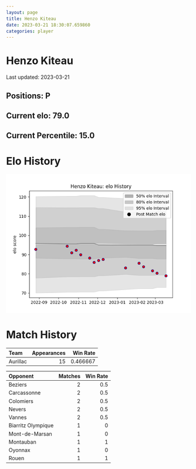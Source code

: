 ```yaml
---  
layout: page  
title: Henzo Kiteau  
date: 2023-03-21 18:30:07.659860  
categories: player  
---
```

# Henzo Kiteau


Last updated: 2023-03-21
## Positions: P

## Current elo: 79.0

## Current Percentile: 15.0

# Elo History


![elo history](history_HenzoKiteau.png)
# Match History


| Team     |   Appearances |   Win Rate |
|:---------|--------------:|-----------:|
| Aurillac |            15 |   0.466667 |

| Opponent           |   Matches |   Win Rate |
|:-------------------|----------:|-----------:|
| Beziers            |         2 |        0.5 |
| Carcassonne        |         2 |        0.5 |
| Colomiers          |         2 |        0.5 |
| Nevers             |         2 |        0.5 |
| Vannes             |         2 |        0.5 |
| Biarritz Olympique |         1 |        0   |
| Mont-de-Marsan     |         1 |        0   |
| Montauban          |         1 |        1   |
| Oyonnax            |         1 |        0   |
| Rouen              |         1 |        1   |